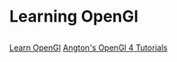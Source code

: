 # Learning OpenGl
## 
[Learn OpenGl](https://learnopengl.com/)
[Angton's OpenGl 4 Tutorials](https://antongerdelan.net/opengl/index.html)
